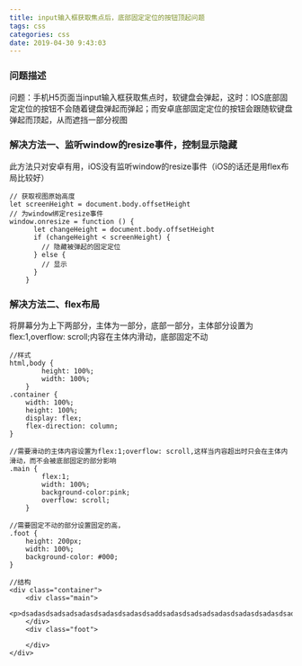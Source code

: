 ```yaml
---
title: input输入框获取焦点后，底部固定定位的按钮顶起问题
tags: css
categories: css
date: 2019-04-30 9:43:03
---
```


### 问题描述
问题：手机H5页面当input输入框获取焦点时，软键盘会弹起，这时：IOS底部固定定位的按钮不会随着键盘弹起而弹起；而安卓底部固定定位的按钮会跟随软键盘弹起而顶起，从而遮挡一部分视图

### 解决方法一、监听window的resize事件，控制显示隐藏

此方法只对安卓有用，iOS没有监听window的resize事件（iOS的话还是用flex布局比较好）

```
// 获取视图原始高度
let screenHeight = document.body.offsetHeight	
// 为window绑定resize事件
window.onresize = function () {
      let changeHeight = document.body.offsetHeight
      if (changeHeight < screenHeight) {
        // 隐藏被弹起的固定定位
      } else {
        // 显示
      }
    }

```
<!--more-->

### 解决方法二、flex布局

将屏幕分为上下两部分，主体为一部分，底部一部分，主体部分设置为flex:1,overflow: scroll;内容在主体内滑动，底部固定不动

```
//样式
html,body {
        height: 100%;
        width: 100%;
    }
.container {
    width: 100%;
    height: 100%;
    display: flex;
    flex-direction: column;
}

//需要滑动的主体内容设置为flex:1;overflow: scroll,这样当内容超出时只会在主体内滑动，而不会被底部固定的部分影响
.main {
        flex:1;
        width: 100%;
        background-color:pink;
        overflow: scroll;
    }

//需要固定不动的部分设置固定的高，
.foot {
    height: 200px;
    width: 100%;
    background-color: #000;
}

//结构
<div class="container">
    <div class="main">
        <p>dsadasdsadsadsadasdsadasdsadasdsaddsadasdsadsadsadasdsadasdsadasdsad</p>
    </div>
    <div class="foot">
        
    </div>
</div>
```